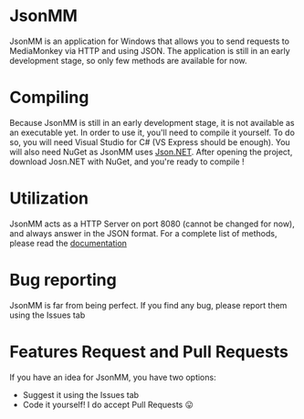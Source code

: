 JsonMM
======
JsonMM is an application for Windows that allows you to send requests to MediaMonkey via HTTP and using JSON.
The application is still in an early development stage, so only few methods are available for now.

Compiling
=========
Because JsonMM is still in an early development stage, it is not available as an executable yet. In order to use it, you'll need to compile it yourself.
To do so, you will need Visual Studio for C# (VS Express should be enough). You will also need NuGet as JsonMM uses [Json.NET](http://json.codeplex.com/). After opening the project, download Josn.NET with NuGet, and you're ready to compile !

Utilization
===========
JsonMM acts as a HTTP Server on port 8080 (cannot be changed for now), and always answer in the JSON format.
For a complete list of methods, please read the [documentation](doc/index.md)

Bug reporting
=============
JsonMM is far from being perfect. If you find any bug, please report them using the Issues tab

Features Request and Pull Requests
================
If you have an idea for JsonMM, you have two options:

- Suggest it using the Issues tab
- Code it yourself! I do accept Pull Requests :stuck_out_tongue:

